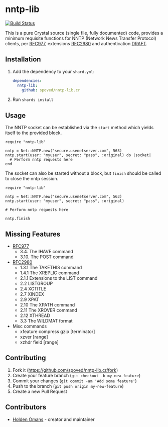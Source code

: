 # nntp-lib

[![Build Status](https://travis-ci.com/spoved/nntp-lib.cr.svg?token=Shp7EsY9qyrwFK1NgezB&branch=master)](https://travis-ci.com/spoved/nntp-lib.cr)

This is a pure Crystal source (single file, fully documented) code, provides
a minimum requisite functions for NNTP (Network News Transfer Protocol)
clients, per [RFC977](http://www.ietf.org/rfc/rfc977.txt), extensions
[RFC2980](http://www.ietf.org/rfc/rfc2980.txt) and authentication [DRAFT](http://www.ietf.org/internet-drafts/draft-ietf-nntpext-authinfo-07.txt).

## Installation

1. Add the dependency to your `shard.yml`:

   ```yaml
   dependencies:
     nntp-lib:
       github: spoved/nntp-lib.cr
   ```

2. Run `shards install`

## Usage

The NNTP socket can be established via the `start` method which yields itself to the provided block.

```crystal
require "nntp-lib"

nntp = Net::NNTP.new("secure.usenetserver.com", 563)
nntp.start(user: "myuser", secret: "pass", :original) do |socket|
  # Perform nntp requests here
end
```

The socket can also be started without a block, but `finish` should be called to close the nntp session.

```crystal
require "nntp-lib"

nntp = Net::NNTP.new("secure.usenetserver.com", 563)
nntp.start(user: "myuser", secret: "pass", :original)

# Perform nntp requests here

nntp.finish
```

## Missing Features

* [RFC977](https://www.ietf.org/rfc/rfc977.txt)
  * 3.4.  The IHAVE command
  * 3.10.  The POST command
* [RFC2980](https://www.ietf.org/rfc/rfc2980.txt)
  * 1.3.1  The TAKETHIS command
  * 1.4.1  The XREPLIC command
  * 2.1.1 Extensions to the LIST command
  * 2.2 LISTGROUP
  * 2.4 XGTITLE
  * 2.7 XINDEX
  * 2.9 XPAT
  * 2.10 The XPATH command
  * 2.11 The XROVER command
  * 2.12 XTHREAD
  * 3.3 The WILDMAT format
* Misc commands
  * xfeature compress gzip [terminator]
  * xzver [range]
  * xzhdr field [range]

## Contributing

1. Fork it (<https://github.com/spoved/nntp-lib.cr/fork>)
2. Create your feature branch (`git checkout -b my-new-feature`)
3. Commit your changes (`git commit -am 'Add some feature'`)
4. Push to the branch (`git push origin my-new-feature`)
5. Create a new Pull Request

## Contributors

- [Holden Omans](https://github.com/kalinon) - creator and maintainer
